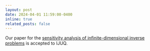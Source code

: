 ```yaml
---
layout: post
date: 2024-04-01 11:59:00-0400
inline: true
related_posts: false
---
```


Our paper for the <a
href="https://www.dl.begellhouse.com/journals/52034eb04b657aea,3de4227a72ef3945,37449bb77256ca54.html">sensitivity
analysis of infinite-dimensional inverse problems</a> is accepted to IJUQ.

